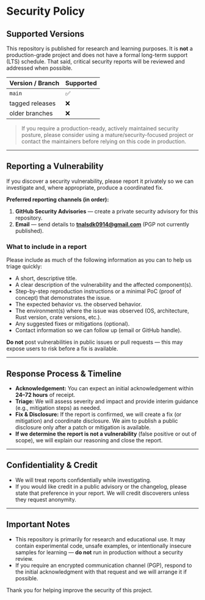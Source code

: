 # Security Policy

## Supported Versions

This repository is published for research and learning purposes. It is **not** a production-grade project and does not have a formal long-term support (LTS) schedule. That said, critical security reports will be reviewed and addressed when possible.

| Version / Branch | Supported |
| ---------------- | --------- |
| `main`           | :white_check_mark: |
| tagged releases  | :x: |
| older branches   | :x: |

> If you require a production-ready, actively maintained security posture, please consider using a mature/security-focused project or contact the maintainers before relying on this code in production.

---

## Reporting a Vulnerability

If you discover a security vulnerability, please report it privately so we can investigate and, where appropriate, produce a coordinated fix.

**Preferred reporting channels (in order):**
1. **GitHub Security Advisories** — create a private security advisory for this repository.  
2. **Email** — send details to **tnalsdk0914@gmail.com** (PGP not currently published).

### What to include in a report
Please include as much of the following information as you can to help us triage quickly:

- A short, descriptive title.
- A clear description of the vulnerability and the affected component(s).
- Step-by-step reproduction instructions or a minimal PoC (proof of concept) that demonstrates the issue.
- The expected behavior vs. the observed behavior.
- The environment(s) where the issue was observed (OS, architecture, Rust version, crate versions, etc.).
- Any suggested fixes or mitigations (optional).
- Contact information so we can follow up (email or GitHub handle).

**Do not** post vulnerabilities in public issues or pull requests — this may expose users to risk before a fix is available.

---

## Response Process & Timeline

- **Acknowledgement:** You can expect an initial acknowledgement within **24–72 hours** of receipt.  
- **Triage:** We will assess severity and impact and provide interim guidance (e.g., mitigation steps) as needed.  
- **Fix & Disclosure:** If the report is confirmed, we will create a fix (or mitigation) and coordinate disclosure. We aim to publish a public disclosure only after a patch or mitigation is available.  
- **If we determine the report is not a vulnerability** (false positive or out of scope), we will explain our reasoning and close the report.

---

## Confidentiality & Credit

- We will treat reports confidentially while investigating.  
- If you would like credit in a public advisory or the changelog, please state that preference in your report. We will credit discoverers unless they request anonymity.

---

## Important Notes

- This repository is primarily for research and educational use. It may contain experimental code, unsafe examples, or intentionally insecure samples for learning — **do not** run in production without a security review.  
- If you require an encrypted communication channel (PGP), respond to the initial acknowledgment with that request and we will arrange it if possible.

Thank you for helping improve the security of this project.
